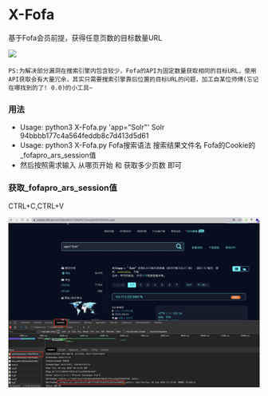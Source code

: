 # X-Fofa
基于Fofa会员前提，获得任意页数的目标数量URL

![](./cmd.png)

```
PS:为解决部分漏洞在搜索引擎内包含较少，Fofa的API为固定数量获取相同的目标URL，使用API获取会有大量冗余，其实只需要搜索引擎靠后位置的目标URL的问题，加工自某位师傅(忘记在哪找到的了! 0.0)的小工具~
```

### 用法
* Usage: python3 X-Fofa.py 'app="Solr"' Solr  94bbbb177c4a564feddb8c7d413d5d61
* Usage: python3 X-Fofa.py  Fofa搜索语法   搜索结果文件名   Fofa的Cookie的_fofapro_ars_session值
* 然后按照需求输入 从哪页开始 和 获取多少页数 即可
### 获取_fofapro_ars_session值

CTRL+C,CTRL+V


![](./getCookie.png)

